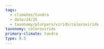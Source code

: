 ```yaml
---
tags:
  - climates/tundra
  - date/24/25
  - taxonomy/plurpars/virids/colorovirids
taxonomy: colorovirids
primary-climate: tundra
type: 0.5
---
```

